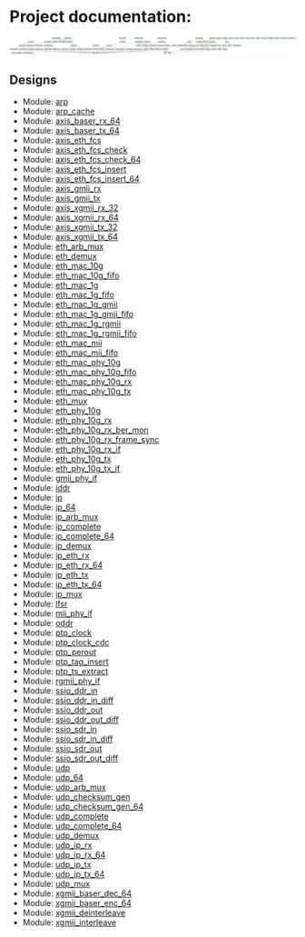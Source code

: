 # Project documentation: 
![system](./doc_internal/dependency_graph.svg "System")
## Designs

- Module: [arp ](./doc_internal/arp.md)
- Module: [arp_cache ](./doc_internal/arp_cache.md)
- Module: [axis_baser_rx_64 ](./doc_internal/axis_baser_rx_64.md)
- Module: [axis_baser_tx_64 ](./doc_internal/axis_baser_tx_64.md)
- Module: [axis_eth_fcs ](./doc_internal/axis_eth_fcs.md)
- Module: [axis_eth_fcs_check ](./doc_internal/axis_eth_fcs_check.md)
- Module: [axis_eth_fcs_check_64 ](./doc_internal/axis_eth_fcs_check_64.md)
- Module: [axis_eth_fcs_insert ](./doc_internal/axis_eth_fcs_insert.md)
- Module: [axis_eth_fcs_insert_64 ](./doc_internal/axis_eth_fcs_insert_64.md)
- Module: [axis_gmii_rx ](./doc_internal/axis_gmii_rx.md)
- Module: [axis_gmii_tx ](./doc_internal/axis_gmii_tx.md)
- Module: [axis_xgmii_rx_32 ](./doc_internal/axis_xgmii_rx_32.md)
- Module: [axis_xgmii_rx_64 ](./doc_internal/axis_xgmii_rx_64.md)
- Module: [axis_xgmii_tx_32 ](./doc_internal/axis_xgmii_tx_32.md)
- Module: [axis_xgmii_tx_64 ](./doc_internal/axis_xgmii_tx_64.md)
- Module: [eth_arb_mux ](./doc_internal/eth_arb_mux.md)
- Module: [eth_demux ](./doc_internal/eth_demux.md)
- Module: [eth_mac_10g ](./doc_internal/eth_mac_10g.md)
- Module: [eth_mac_10g_fifo ](./doc_internal/eth_mac_10g_fifo.md)
- Module: [eth_mac_1g ](./doc_internal/eth_mac_1g.md)
- Module: [eth_mac_1g_fifo ](./doc_internal/eth_mac_1g_fifo.md)
- Module: [eth_mac_1g_gmii ](./doc_internal/eth_mac_1g_gmii.md)
- Module: [eth_mac_1g_gmii_fifo ](./doc_internal/eth_mac_1g_gmii_fifo.md)
- Module: [eth_mac_1g_rgmii ](./doc_internal/eth_mac_1g_rgmii.md)
- Module: [eth_mac_1g_rgmii_fifo ](./doc_internal/eth_mac_1g_rgmii_fifo.md)
- Module: [eth_mac_mii ](./doc_internal/eth_mac_mii.md)
- Module: [eth_mac_mii_fifo ](./doc_internal/eth_mac_mii_fifo.md)
- Module: [eth_mac_phy_10g ](./doc_internal/eth_mac_phy_10g.md)
- Module: [eth_mac_phy_10g_fifo ](./doc_internal/eth_mac_phy_10g_fifo.md)
- Module: [eth_mac_phy_10g_rx ](./doc_internal/eth_mac_phy_10g_rx.md)
- Module: [eth_mac_phy_10g_tx ](./doc_internal/eth_mac_phy_10g_tx.md)
- Module: [eth_mux ](./doc_internal/eth_mux.md)
- Module: [eth_phy_10g ](./doc_internal/eth_phy_10g.md)
- Module: [eth_phy_10g_rx ](./doc_internal/eth_phy_10g_rx.md)
- Module: [eth_phy_10g_rx_ber_mon ](./doc_internal/eth_phy_10g_rx_ber_mon.md)
- Module: [eth_phy_10g_rx_frame_sync ](./doc_internal/eth_phy_10g_rx_frame_sync.md)
- Module: [eth_phy_10g_rx_if ](./doc_internal/eth_phy_10g_rx_if.md)
- Module: [eth_phy_10g_tx ](./doc_internal/eth_phy_10g_tx.md)
- Module: [eth_phy_10g_tx_if ](./doc_internal/eth_phy_10g_tx_if.md)
- Module: [gmii_phy_if ](./doc_internal/gmii_phy_if.md)
- Module: [iddr ](./doc_internal/iddr.md)
- Module: [ip ](./doc_internal/ip.md)
- Module: [ip_64 ](./doc_internal/ip_64.md)
- Module: [ip_arb_mux ](./doc_internal/ip_arb_mux.md)
- Module: [ip_complete ](./doc_internal/ip_complete.md)
- Module: [ip_complete_64 ](./doc_internal/ip_complete_64.md)
- Module: [ip_demux ](./doc_internal/ip_demux.md)
- Module: [ip_eth_rx ](./doc_internal/ip_eth_rx.md)
- Module: [ip_eth_rx_64 ](./doc_internal/ip_eth_rx_64.md)
- Module: [ip_eth_tx ](./doc_internal/ip_eth_tx.md)
- Module: [ip_eth_tx_64 ](./doc_internal/ip_eth_tx_64.md)
- Module: [ip_mux ](./doc_internal/ip_mux.md)
- Module: [lfsr ](./doc_internal/lfsr.md)
- Module: [mii_phy_if ](./doc_internal/mii_phy_if.md)
- Module: [oddr ](./doc_internal/oddr.md)
- Module: [ptp_clock ](./doc_internal/ptp_clock.md)
- Module: [ptp_clock_cdc ](./doc_internal/ptp_clock_cdc.md)
- Module: [ptp_perout ](./doc_internal/ptp_perout.md)
- Module: [ptp_tag_insert ](./doc_internal/ptp_tag_insert.md)
- Module: [ptp_ts_extract ](./doc_internal/ptp_ts_extract.md)
- Module: [rgmii_phy_if ](./doc_internal/rgmii_phy_if.md)
- Module: [ssio_ddr_in ](./doc_internal/ssio_ddr_in.md)
- Module: [ssio_ddr_in_diff ](./doc_internal/ssio_ddr_in_diff.md)
- Module: [ssio_ddr_out ](./doc_internal/ssio_ddr_out.md)
- Module: [ssio_ddr_out_diff ](./doc_internal/ssio_ddr_out_diff.md)
- Module: [ssio_sdr_in ](./doc_internal/ssio_sdr_in.md)
- Module: [ssio_sdr_in_diff ](./doc_internal/ssio_sdr_in_diff.md)
- Module: [ssio_sdr_out ](./doc_internal/ssio_sdr_out.md)
- Module: [ssio_sdr_out_diff ](./doc_internal/ssio_sdr_out_diff.md)
- Module: [udp ](./doc_internal/udp.md)
- Module: [udp_64 ](./doc_internal/udp_64.md)
- Module: [udp_arb_mux ](./doc_internal/udp_arb_mux.md)
- Module: [udp_checksum_gen ](./doc_internal/udp_checksum_gen.md)
- Module: [udp_checksum_gen_64 ](./doc_internal/udp_checksum_gen_64.md)
- Module: [udp_complete ](./doc_internal/udp_complete.md)
- Module: [udp_complete_64 ](./doc_internal/udp_complete_64.md)
- Module: [udp_demux ](./doc_internal/udp_demux.md)
- Module: [udp_ip_rx ](./doc_internal/udp_ip_rx.md)
- Module: [udp_ip_rx_64 ](./doc_internal/udp_ip_rx_64.md)
- Module: [udp_ip_tx ](./doc_internal/udp_ip_tx.md)
- Module: [udp_ip_tx_64 ](./doc_internal/udp_ip_tx_64.md)
- Module: [udp_mux ](./doc_internal/udp_mux.md)
- Module: [xgmii_baser_dec_64 ](./doc_internal/xgmii_baser_dec_64.md)
- Module: [xgmii_baser_enc_64 ](./doc_internal/xgmii_baser_enc_64.md)
- Module: [xgmii_deinterleave ](./doc_internal/xgmii_deinterleave.md)
- Module: [xgmii_interleave ](./doc_internal/xgmii_interleave.md)

